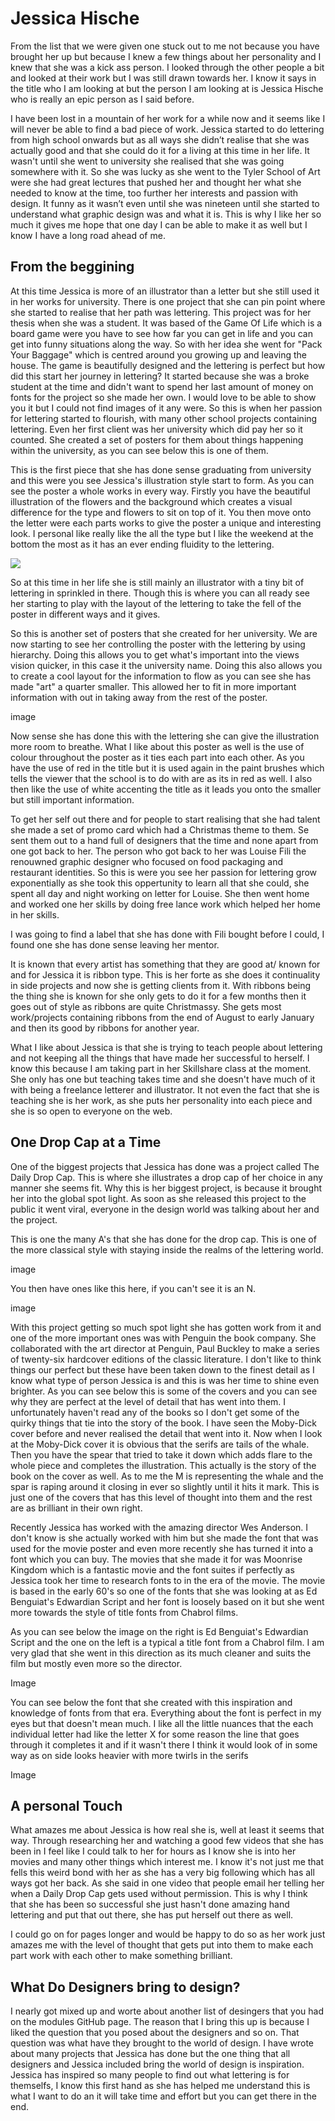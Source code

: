 Jessica Hische
======

From the list that we were given one stuck out to me not because you have brought her up but because I knew a few things about her personality and I knew that she was a kick ass person. I looked through the other people a bit and looked at their work but I was still drawn towards her. I know it says in the title who I am looking at but the person I am looking at is Jessica Hische who is really an epic person as I said before. 

I have been lost in a mountain of her work for a while now and it seems like I will never be able to find a bad piece of work. Jessica started to do lettering from high school onwards but as all ways she didn’t realise that she was actually good and that she could do it for a living at this time in her life. It wasn't until she went to university she realised that she was going somewhere with it. So she was lucky as she went to the Tyler School of Art were she had great lectures that pushed her and thought her what she needed to know at the time, too further her interests and passion with design. It funny as it wasn’t even until she was nineteen until she started to understand what graphic design was and what it is. This is why I like her so much it gives me hope that one day I can be able to make it as well but I know I have a long road ahead of me.

From the beggining
------------------

At this time Jessica is more of an illustrator than a letter but she still used it in her works for university. There is one project that she can pin point where she started to realise that her path was lettering. This project was for her thesis when she was a student. It was based of the Game Of Life which is a board game were you have to see how far you can get in life and you can get into funny situations along the way. So with her idea she went for "Pack Your Baggage" which is centred around you growing up and leaving the house. The game is beautifully designed and the lettering is perfect but how did this start her journey in lettering? It started because she was a broke student at the time and didn't want to spend her last amount of money on fonts for the project so she made her own. I would love to be able to show you it but I could not find images of it any were. So this is when her passion for lettering started to flourish, with many other school projects containing lettering. Even her first client was her university which did pay her so it counted. She created a set of posters for them about things happening within the university, as you can see below this is one of them.

This is the first piece that she has done sense graduating from university and this were you see Jessica's illustration style start to form. As you can see the poster a whole works in every way. Firstly you have the beautiful illustration of the flowers and the background which creates a visual difference for the type and flowers to sit on top of it. You then move onto the letter were each parts works to give the poster a unique and interesting look. I personal like really like the all the type but I like the weekend at the bottom the most as it has an ever ending fluidity to the lettering. 

<img src="/img/tyle_school_of_art.jpg">

So at this time in her life she is still mainly an illustrator with a tiny bit of lettering in sprinkled in there. Though this is where you can all ready see her starting to play with the layout of the lettering to take the fell of the poster in different ways and it gives.

So this is another set of posters that she created for her university. We are now starting to see her controlling the poster with the lettering by using hierarchy. Doing this allows you to get what's important into the views vision quicker, in this case it the university name. Doing this also allows you to create a cool layout for the information to flow as you can see she has made "art" a quarter smaller. This allowed her to fit in more important information with out in taking away from the rest of the poster.


image

 
Now sense she has done this with the lettering she can give the illustration more room to breathe. What I like about this poster as well is the use of colour throughout the poster as it ties each part into each other. As you have the use of red in the title but it is used again in the paint brushes which tells the viewer that the school is to do with are as its in red as well. I also then like the use of white accenting the title as it leads you onto the smaller but still important information.


To get her self out there and for people to start realising that she had talent she made a set of promo card which had a Christmas theme to them. Se sent them out to a hand full of designers that the time and none apart from one got back to her. The person who got back to her was Louise Fili the renouwned graphic designer who focused on food packaging and restaurant identities. So this is were you see her passion for lettering grow exponentially as she took this oppertunity to learn all that she could, she spent all day and night working on letter for Louise. She then went home and worked one her skills by doing free lance work which helped her home in her skills.

I was going to find a label that she has done with Fili bought before I could, I found one she has done sense leaving her mentor. 

It is known that every artist has something that they are good at/ known for and for Jessica it is ribbon type. This is her forte as she does it continuality in side projects and now she is getting clients from it. With ribbons being the thing she is known for she only gets to do it for a few months then it goes out of style as ribbons are quite Christmassy. She gets most work/projects containing ribbons from the end of August to early January and then its good by ribbons for another year.

What I like about Jessica is that she is trying to teach people about lettering and not keeping all the things that have made her successful to herself. I know this because I am taking part in her Skillshare class at the moment. She only has one but teaching takes time and she doesn't have much of it with being a freelance letterer and illustrator. It not even the fact that she is teaching she is her work, as she puts her personality into each piece and she is so open to everyone on the web.


One Drop Cap at a Time
----------------------

One of the biggest projects that Jessica has done was a project called The Daily Drop Cap. This is where she illustrates a drop cap of her choice in any manner she seems fit. Why this is her biggest project, is because it brought her into the global spot light. As soon as she released this project to the public it went viral, everyone in the design world was talking about her and the project. 

This is one the many A's that she has done for the drop cap. This is one of the more classical style with staying inside the realms of the lettering world.

image

You then have ones like this here, if you can't see it is an N.

image

With this project getting so much spot light she has gotten work from it and one of the more important ones was with Penguin the book company. She collaborated with the art director at Penguin, Paul Buckley to make a series of twenty-six hardcover editions of the classic literature. I don't like to think things our perfect but these have been taken down to the finest detail as I know what type of person Jessica is and this is was her time to shine even brighter. As you can see below this is some of the covers and you can see why they are perfect at the level of detail that has went into them. I unfortunately haven't read any of the books so I don't get some of the quirky things that tie into the story of the book. I have seen the Moby-Dick cover before and never realised the detail that went into it. Now when I look at the Moby-Dick cover it is obvious that the serifs are tails of the whale. Then you have the spear that tried to take it down which adds flare to the whole piece and completes the illustration. This actually is the story of the book on the cover as well. As to me the M is representing the whale and the spar is raping around it closing in ever so slightly until it hits it mark. This is just one of the covers that has this level of thought into them and the rest are as brilliant in their own right.


Recently Jessica has worked with the amazing director Wes Anderson. I don't know is she actually worked with him but she made the font that was used for the movie poster and even more recently she has turned it into a font which you can buy. The movies that she made it for was Moonrise Kingdom which is a fantastic movie and the font suites if perfectly as Jessica took her time to research fonts to in the era of the movie. The movie is based in the early 60's so one of the fonts that she was looking at as Ed Benguiat's Edwardian Script and her font is loosely based on it but she went more towards the style of title fonts from Chabrol films.

As you can see below the image on the right is Ed Benguiat's Edwardian Script and the one on the left is a typical a title font from a Chabrol film. I am very glad that she went in this direction as its much cleaner and suits the film but mostly even more so the director. 

Image

You can see below the font that she created with this inspiration and knowledge of fonts from that era. Everything about the font is perfect in my eyes but that doesn't mean much. I like all the little nuances that the each individual letter had like the letter X for some reason the line that goes through it completes it and if it wasn't there I think it would look of in some way as on side looks heavier with more twirls in the serifs 

Image


A personal Touch
----------------

What amazes me about Jessica is how real she is, well at least it seems that way. Through researching her and watching a good few videos that she has been in I feel like I could talk to her for hours as I know she is into her movies and many other things which interest me. I know it's not just me that fells this weird bond with her as she has a very big following which has all ways got her back. As she said in one video that people email her telling her when a Daily Drop Cap gets used without permission. This is why I think that she has been so successful she just hasn't done amazing hand lettering and put that out there, she has put herself out there as well.

I could go on for pages longer and would be happy to do so as her work just amazes me with the level of thought that gets put into them to make each part work with each other to make something brilliant. 

What Do Designers bring to design?
---------------------------------

I nearly got mixed up and worte about another list of desingers that you had on the modules GitHub page. The reason that I bring this up is because I liked the question that you posed about the designers and so on. That question was what have they brought to the world of design. I have wrote about many projects that Jessica has done but the one thing that all designers and Jessica included bring the world of design is inspiration. Jessica has inspired so many people to find out what lettering is for themselfs, I know this first hand as she has helped me understand this is what I want to do an it will take time and effort but you can get there in the end. 
